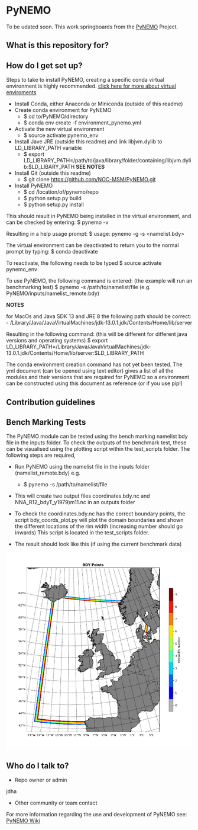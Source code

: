 # PyNEMO
 
To be udated soon. This work springboards from the [PyNEMO](http://pynemo.readthedocs.io/en/latest/index.html) Project.

## What is this repository for? ##

## How do I get set up? ##

Steps to take to install PyNEMO, creating a specific conda virtual environment is highly recommended. [click here for more about virtual enviroments](https://docs.conda.io/projects/conda/en/latest/user-guide/tasks/manage-environments.html)

- Install Conda, either Anaconda or Miniconda (outside of this readme)
- Create conda environment for PyNEMO
    - $ cd to/PyNEMO/directory
    - $ conda env create -f environment_pynemo.yml
- Activate the new virtual environment
    - $ source activate pynemo_env
- Install Jave JRE (outside this readme) and link libjvm.dylib to LD_LIBRARY_PATH variable
    - $ export LD_LIBRARY_PATH=/path/to/java/library/folder/containing/libjvm.dylib:$LD_LIBARY_PATH **SEE NOTES**  
- Install Git (outside this readme)
    - $ git clone https://github.com/NOC-MSM/PyNEMO.git
- Install PyNEMO
    - $ cd /location/of/pynemo/repo
    - $ python setup.py build
    - $ python setup.py install

This should result in PyNEMO being installed in the virtual environment, and can be checked by entering:
	$ pynemo -v

Resulting in a help usage prompt:
	$ usage: pynemo -g -s <namelist.bdy> 

The virtual environment can be deactivated to return you to the normal prompt by typing:
	$ conda deactivate

To reactivate, the following needs to be typed
	$ source activate pynemo_env

To use PyNEMO, the following command is entered: (the example will run an benchmarking lest)
	$ pynemo -s /path/to/namelist/file (e.g. PyNEMO/inputs/namelist_remote.bdy)

**NOTES** 

for MacOs and Java SDK 13 and JRE 8 the following path should be correct:
    - /Library/Java/JavaVirtualMachines/jdk-13.0.1.jdk/Contents/Home/lib/server

Resulting in the following command: (this will be different for different java versions and operating systems)
	$ export LD_LIBRARY_PATH=/Library/Java/JavaVirtualMachines/jdk-13.0.1.jdk/Contents/Home/lib/server:$LD_LIBRARY_PATH

The conda environment creation command has not yet been tested. The yml document (can be opened using text editor) gives a list of all the modules and their versions that are required for PyNEMO so a environment can be constructed using this document as reference (or if you use pip!)

## Contribution guidelines ##

## Bench Marking Tests ##

The PyNEMO module can be tested using the bench marking namelist bdy file in the inputs folder. To check the outputs of the benchmark test, these can be visualised using the plotting script within the test_scripts folder. The following steps are required,

- Run PyNEMO using the namelist file in the inputs folder (namelist_remote.bdy) e.g.

	-	$ pynemo -s /path/to/namelist/file

- This will create two output files coordinates.bdy.nc and NNA_R12_bdyT_y1979)m11.nc in an outputs folder

- To check the coordinates.bdy.nc has the correct boundary points, the script bdy_coords_plot.py will plot the domain boundaries and shown the different locations of the rim width (increasing number should go inwards) This script is located in the test_scripts folder.

- The result should look like this (if using the current benchmark data)

![Example BDY coords output](/screenshots/example_bdy_coords.png)

## Who do I talk to? ##

* Repo owner or admin

jdha

* Other community or team contact


For more information regarding the use and development of PyNEMO see: [PyNEMO Wiki](https://github.com/jdha/PyNEMO/wiki)
